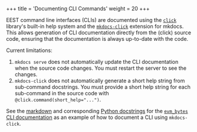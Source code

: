 +++
title = 'Documenting CLI Commands'
weight = 20
+++

EEST command line interfaces (CLIs) are documented using the [`click`](https://click.palletsprojects.com) library's built-in help system and the [`mkdocs-click`](https://github.com/mkdocs/mkdocs-click) extension for mkdocs. This allows generation of CLI documentation directly from the (click) source code, ensuring that the documentation is always up-to-date with the code.

Current limitations:

1. `mkdocs serve` does not automatically update the CLI documentation when the source code changes. You must restart the server to see the changes.
2. `mkdocs-click` does not automatically generate a short help string from sub-command docstrings. You must provide a short help string for each sub-command in the source code with `@click.command(short_help="...")`.

See the [markdown](https://github.com/ethereum/execution-spec-tests/blob/main/docs/library/cli/evm_bytes.md) and corresponding [Python docstrings](https://github.com/ethereum/execution-spec-tests/blob/main/src/cli/evm_bytes.py) for the [`evm_bytes` CLI documentation](../library/cli/evm_bytes.md) as an example of how to document a CLI using `mkdocs-click`.
